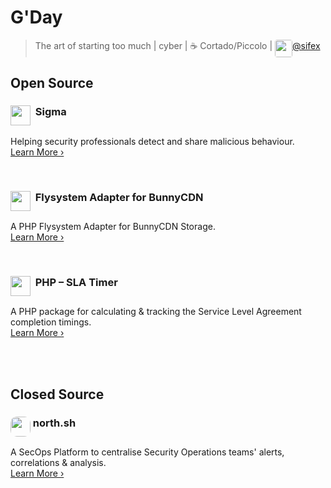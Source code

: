 # G'Day

> The art of starting too much | cyber | ☕ Cortado/Piccolo | <img src="https://cdn2.iconfinder.com/data/icons/minimalism/512/twitter.png" height="28" style="border-radius: 4px;" align="top" />[@sifex](https://twitter.com/sifex)

## Open Source

### <img src="https://sigmahq.io/images/logo.svg" height="32" align="top" />&nbsp;&nbsp;Sigma

Helping security professionals detect and share malicious behaviour.<br />[Learn More ›](https://sigmahq.io/)

<br />


### <img src="https://bunny.net/v2/images/favicon.png" height="32" align="top" />&nbsp;&nbsp;Flysystem Adapter for BunnyCDN

A PHP Flysystem Adapter for BunnyCDN Storage.<br />[Learn More ›](https://github.com/PlatformCommunity/flysystem-bunnycdn)

<br />

### <img src="https://sifex.github.io/sla-timer/images/small_logo.svg" height="32" align="top" />&nbsp;&nbsp;PHP – SLA Timer

A PHP package for calculating & tracking the Service Level Agreement completion timings.<br />[Learn More ›](https://sifex.github.io/sla-timer/)

<br /><br />
## Closed Source

### <img src="https://north.sh/images/favicon/apple-touch-icon.png" height="32" style="border-radius: 10px;" align="top" />  north.sh

A SecOps Platform to centralise Security Operations teams' alerts, correlations & analysis.<br />[Learn More ›](https://north.sh/)

